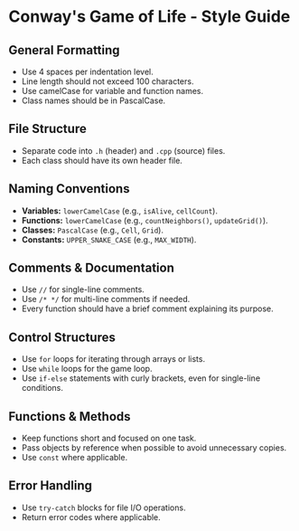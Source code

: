# Conway's Game of Life - Style Guide

## General Formatting
- Use 4 spaces per indentation level.
- Line length should not exceed 100 characters.
- Use camelCase for variable and function names.
- Class names should be in PascalCase.

## File Structure
- Separate code into `.h` (header) and `.cpp` (source) files.
- Each class should have its own header file.

## Naming Conventions
- **Variables:** `lowerCamelCase` (e.g., `isAlive`, `cellCount`).
- **Functions:** `lowerCamelCase` (e.g., `countNeighbors()`, `updateGrid()`).
- **Classes:** `PascalCase` (e.g., `Cell`, `Grid`).
- **Constants:** `UPPER_SNAKE_CASE` (e.g., `MAX_WIDTH`).

## Comments & Documentation
- Use `//` for single-line comments.
- Use `/* */` for multi-line comments if needed.
- Every function should have a brief comment explaining its purpose.

## Control Structures
- Use `for` loops for iterating through arrays or lists.
- Use `while` loops for the game loop.
- Use `if-else` statements with curly brackets, even for single-line conditions.

## Functions & Methods
- Keep functions short and focused on one task.
- Pass objects by reference when possible to avoid unnecessary copies.
- Use `const` where applicable.

## Error Handling
- Use `try-catch` blocks for file I/O operations.
- Return error codes where applicable.
